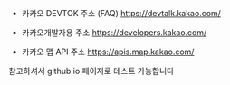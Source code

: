 * 카카오 DEVTOK 주소 (FAQ) https://devtalk.kakao.com/

* 카카오개발자용 주소 https://developers.kakao.com/

* 카카오 맵 API 주소 https://apis.map.kakao.com/

참고하셔서 github.io 페이지로 테스트 가능합니다
